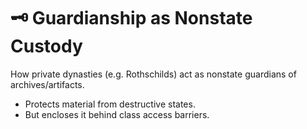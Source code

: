 # 🗝 Guardianship as Nonstate Custody
How private dynasties (e.g. Rothschilds) act as nonstate guardians of archives/artifacts.
- Protects material from destructive states.
- But encloses it behind class access barriers.
